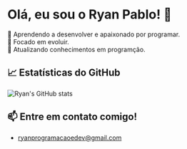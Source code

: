 # Olá, eu sou o Ryan Pablo! 👋

🚀 Aprendendo a desenvolver e apaixonado por programar.  
🎯 Focado em evoluir.  
🌱 Atualizando conhecimentos em programção.  
## 📈 Estatísticas do GitHub
![Ryan's GitHub stats](https://github-readme-stats.vercel.app/api?username=Ryan&hide=contribs,prs)
## 📫 Entre em contato comigo!
- ryanprogramacaoedev@gmail.com

